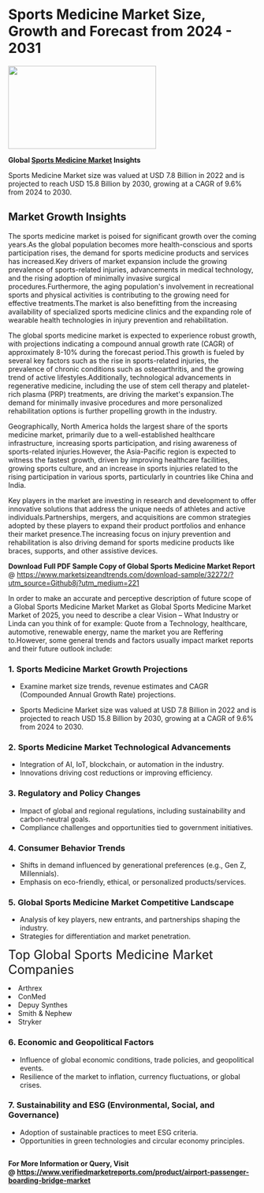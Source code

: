 <H1>Sports Medicine Market Size, Growth and Forecast from 2024 - 2031</H1><img class="aligncenter size-medium wp-image-584254" src="https://thirdeyenews.in/wp-content/uploads/2024/09/Global-Market-Research-300x168.jpeg" alt="" width="300" height="168" /><p><strong>Global&nbsp;<a href="https://www.marketsizeandtrends.com/download-sample/32272/?utm_source=Github8j?utm_medium=221">Sports Medicine Market</a> Insights</strong></p><p>Sports Medicine Market size was valued at USD 7.8 Billion in 2022 and is projected to reach USD 15.8 Billion by 2030, growing at a CAGR of 9.6% from 2024 to 2030.</p><p><h2>Market Growth Insights</h2> <p>The sports medicine market is poised for significant growth over the coming years.As the global population becomes more health-conscious and sports participation rises, the demand for sports medicine products and services has increased.Key drivers of market expansion include the growing prevalence of sports-related injuries, advancements in medical technology, and the rising adoption of minimally invasive surgical procedures.Furthermore, the aging population's involvement in recreational sports and physical activities is contributing to the growing need for effective treatments.The market is also benefitting from the increasing availability of specialized sports medicine clinics and the expanding role of wearable health technologies in injury prevention and rehabilitation.</p> <p>The global sports medicine market is expected to experience robust growth, with projections indicating a compound annual growth rate (CAGR) of approximately 8-10% during the forecast period.This growth is fueled by several key factors such as the rise in sports-related injuries, the prevalence of chronic conditions such as osteoarthritis, and the growing trend of active lifestyles.Additionally, technological advancements in regenerative medicine, including the use of stem cell therapy and platelet-rich plasma (PRP) treatments, are driving the market's expansion.The demand for minimally invasive procedures and more personalized rehabilitation options is further propelling growth in the industry.</p> <p>Geographically, North America holds the largest share of the sports medicine market, primarily due to a well-established healthcare infrastructure, increasing sports participation, and rising awareness of sports-related injuries.However, the Asia-Pacific region is expected to witness the fastest growth, driven by improving healthcare facilities, growing sports culture, and an increase in sports injuries related to the rising participation in various sports, particularly in countries like China and India.</p> <p>Key players in the market are investing in research and development to offer innovative solutions that address the unique needs of athletes and active individuals.Partnerships, mergers, and acquisitions are common strategies adopted by these players to expand their product portfolios and enhance their market presence.The increasing focus on injury prevention and rehabilitation is also driving demand for sports medicine products like braces, supports, and other assistive devices.</p> <p><span class=""><strong>Download Full PDF Sample Copy of Global Sports Medicine Market Report</strong> @ <a href="https://www.marketsizeandtrends.com/download-sample/32272/?utm_source=Github8j?utm_medium=221" target="_blank">https://www.marketsizeandtrends.com/download-sample/32272/?utm_source=Github8j?utm_medium=221</a></span></p><p>In order to make an accurate and perceptive description of future scope of a Global&nbsp;Sports Medicine Market Market as Global&nbsp;Sports Medicine Market Market of 2025, you need to describe a clear Vision &ndash; What Industry or Linda can you think of for example: Quote from a Technology, healthcare, automotive, renewable energy, name the market you are Reffering to.However, some general trends and factors usually impact market reports and their future outlook include:</p><h3>1.&nbsp;<strong>Sports Medicine Market Growth Projections</strong></h3><ul><li>Examine market size trends, revenue estimates and CAGR (Compounded Annual Growth Rate) projections.</li><li><p>Sports Medicine Market size was valued at USD 7.8 Billion in 2022 and is projected to reach USD 15.8 Billion by 2030, growing at a CAGR of 9.6% from 2024 to 2030.</p></li></ul><h3>2.&nbsp;<strong>Sports Medicine Market Technological Advancements</strong></h3><ul><li>Integration of AI, IoT, blockchain, or automation in the industry.</li><li>Innovations driving cost reductions or improving efficiency.</li></ul><h3>3.&nbsp;<strong>Regulatory and Policy Changes</strong></h3><ul><li>Impact of global and regional regulations, including sustainability and carbon-neutral goals.</li><li>Compliance challenges and opportunities tied to government initiatives.</li></ul><h3>4.&nbsp;<strong>Consumer Behavior Trends</strong></h3><ul><li>Shifts in demand influenced by generational preferences (e.g., Gen Z, Millennials).</li><li>Emphasis on eco-friendly, ethical, or personalized products/services.</li></ul><h3>5.&nbsp;<strong>Global Sports Medicine Market Competitive Landscape</strong></h3><ul><li>Analysis of key players, new entrants, and partnerships shaping the industry.</li><li>Strategies for differentiation and market penetration.</li></ul><p data-pm-slice="1 1 []"><span style="color: inherit; font-family: inherit; font-size: 25px;">Top Global Sports Medicine Market Companies</span></p><div class="" data-test-id=""><p><li>Arthrex</li><li> ConMed</li><li> Depuy Synthes</li><li> Smith & Nephew</li><li> Stryker</li></p></div><h3>6.&nbsp;<strong>Economic and Geopolitical Factors</strong></h3><ul><li>Influence of global economic conditions, trade policies, and geopolitical events.</li><li>Resilience of the market to inflation, currency fluctuations, or global crises.</li></ul><h3>7.&nbsp;<strong>Sustainability and ESG (Environmental, Social, and Governance)</strong></h3><ul><li>Adoption of sustainable practices to meet ESG criteria.</li><li>Opportunities in green technologies and circular economy principles.</li></ul><h2><strong style="font-size: 14px;">For More Information or Query, Visit @&nbsp;</strong><a style="background-color: #ffffff; font-size: 14px;" href="https://www.marketsizeandtrends.com/report/sports-medicine-market/" target="_blank">https://www.verifiedmarketreports.com/product/airport-passenger-boarding-bridge-market</a></h2>